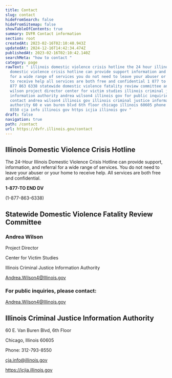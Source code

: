 ```yaml
---
title: Contact
slug: contact
hideFromSearch: false
hideFromSitemap: false
showTableOfContents: true
summary: DVFR Contact information
section: root
createdAt: 2023-02-16T02:10:40.943Z
updatedAt: 2024-12-16T14:42:34.474Z
publishedAt: 2023-02-16T02:10:42.140Z
searchMeta: "how to contact "
category: page
rawText: " illinois domestic violence crisis hotline the 24 hour illinois
  domestic violence crisis hotline can provide support information and referral
  for a wide range of services you do not need to leave your abuser or your home
  to receive help all services are both free and confidential 1 877 to end dv 1
  877 863 6338 statewide domestic violence fatality review committee andrea
  wilson project director center for victim studies illinois criminal justice
  information authority andrea wilson4 illinois gov for public inquiries please
  contact andrea wilson4 illinois gov illinois criminal justice information
  authority 60 e van buren blvd 6th floor chicago illinois 60605 phone 312 793
  8550 cja info illinois gov https icjia illinois gov "
draft: false
navigation: true
path: /contact
url: https://dvfr.illinois.gov/contact
---
```


## Illinois Domestic Violence Crisis Hotline

The 24-Hour Illinois Domestic Violence Crisis Hotline can provide support, information, and referral for a wide range of services. You do not need to leave your abuser or your home to receive help. All services are both free and confidential.


**1-877-TO END DV**

(1-877-863-6338)

## Statewide Domestic Violence Fatality Review Committee




###  Andrea Wilson

Project Director

Center for Victim Studies

Illinois Criminal Justice Information Authority

Andrea.Wilson4@Illinois.gov
 



### For public inquiries, please contact:

Andrea.Wilson4@Illinois.gov




## Illinois Criminal Justice Information Authority

60 E. Van Buren Blvd, 6th Floor 

Chicago, Illinois 60605

Phone: 312-793-8550

cja.info@illinois.gov

https://icjia.illinois.gov



